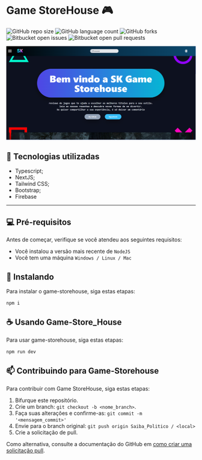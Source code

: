 # Game StoreHouse 🎮

![GitHub repo size](https://img.shields.io/github/repo-size/MarcosSkL/README-template?style=for-the-badge)
![GitHub language count](https://img.shields.io/github/languages/count/MarcosSkL/README-template?style=for-the-badge)
![GitHub forks](https://img.shields.io/github/forks/MarcosSkL/README-template?style=for-the-badge)
![Bitbucket open issues](https://img.shields.io/bitbucket/issues/MarcosSkL/README-template?style=for-the-badge)
![Bitbucket open pull requests](https://img.shields.io/bitbucket/pr-raw/MarcosSkL/README-template?style=for-the-badge)

<img src="https://github.com/MarcosSkL/portifolioweb/blob/Main/public/assets/Projetos/SKgames.png?raw=true" alt="Print site">


## 💼 Tecnologias utilizadas

- Typescript;
- NextJS;
- Tailwind CSS;
- Bootstrap;
- Firebase

---


## 💻 Pré-requisitos

Antes de começar, verifique se você atendeu aos seguintes requisitos:

- Você instalou a versão mais recente de `NodeJS`
- Você tem uma máquina `Windows / Linux / Mac`

## 🚀 Instalando

Para instalar o game-storehouse, siga estas etapas:
```
npm i
```

## ☕ Usando Game-Store_House

Para usar game-storehouse, siga estas etapas:

```
npm run dev
```

## 📫 Contribuindo para Game-Storehouse 

Para contribuir com Game StoreHouse, siga estas etapas:
1. Bifurque este repositório.
2. Crie um branch: `git checkout -b <nome_branch>`.
3. Faça suas alterações e confirme-as: `git commit -m '<mensagem_commit>'`
4. Envie para o branch original: `git push origin Saiba_Politico / <local>`
5. Crie a solicitação de pull.

Como alternativa, consulte a documentação do GitHub em [como criar uma solicitação pull](https://help.github.com/en/github/collaborating-with-issues-and-pull-requests/creating-a-pull-request).

